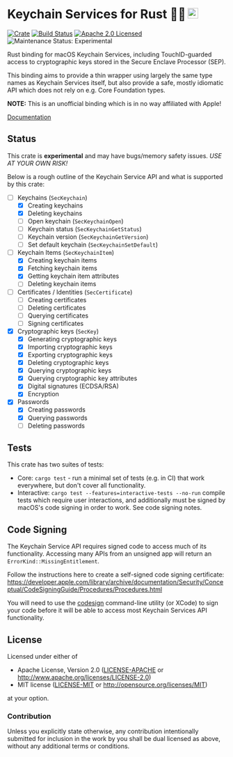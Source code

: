 # Keychain Services for Rust 🔐 <a href="https://www.iqlusion.io"><img src="https://storage.googleapis.com/iqlusion-production-web/img/logo/iqlusion-rings-tiny.png" alt="iqlusion" width="24" height="24"></a>

[![Crate][crate-image]][crate-link]
[![Build Status][build-image]][build-link]
[![Apache 2.0 Licensed][license-image]][license-link]
![Maintenance Status: Experimental][maintenance-image]

Rust binding for macOS Keychain Services, including TouchID-guarded access to
cryptographic keys stored in the Secure Enclave Processor (SEP).

This binding aims to provide a thin wrapper using largely the same type names
as Keychain Services itself, but also provide a safe, mostly idiomatic API
which does not rely on e.g. Core Foundation types.

**NOTE:** This is an unofficial binding which is in no way affiliated with Apple!

[Documentation]

## Status

This crate is **experimental** and may have bugs/memory safety issues.
*USE AT YOUR OWN RISK!*

Below is a rough outline of the Keychain Service API and what is supported
by this crate:

- [ ] Keychains (`SecKeychain`)
  - [x] Creating keychains
  - [x] Deleting keychains
  - [ ] Open keychain (`SecKeychainOpen`)
  - [ ] Keychain status (`SecKeychainGetStatus`)
  - [ ] Keychain version (`SecKeychainGetVersion`)
  - [ ] Set default keychain (`SecKeychainSetDefault`)
- [ ] Keychain Items (`SecKeychainItem`)
  - [x] Creating keychain items
  - [x] Fetching keychain items
  - [x] Getting keychain item attributes
  - [ ] Deleting keychain items
- [ ] Certificates / Identities (`SecCertificate`)
  - [ ] Creating certificates
  - [ ] Deleting certificates
  - [ ] Querying certificates
  - [ ] Signing certificates
- [x] Cryptographic keys (`SecKey`)
  - [x] Generating cryptographic keys
  - [x] Importing cryptographic keys
  - [x] Exporting cryptographic keys
  - [x] Deleting cryptographic keys
  - [x] Querying cryptographic keys
  - [x] Querying cryptographic key attributes
  - [x] Digital signatures (ECDSA/RSA)
  - [x] Encryption
- [x] Passwords
  - [x] Creating passwords
  - [x] Querying passwords
  - [ ] Deleting passwords

## Tests

This crate has two suites of tests:

- Core: `cargo test` - run a minimal set of tests (e.g. in CI) that work
  everywhere, but don't cover all functionality.
- Interactive: `cargo test --features=interactive-tests --no-run`
  compile tests which require user interactions, and additionally must be
  signed by macOS's code signing in order to work. See code signing notes.

## Code Signing

The Keychain Service API requires signed code to access much of its
functionality. Accessing many APIs from an unsigned app will return
an `ErrorKind::MissingEntitlement`.

Follow the instructions here to create a self-signed code signing certificate:
<https://developer.apple.com/library/archive/documentation/Security/Conceptual/CodeSigningGuide/Procedures/Procedures.html>

You will need to use the [codesign] command-line utility (or XCode) to sign
your code before it will be able to access most Keychain Services API
functionality.

## License

Licensed under either of
 * Apache License, Version 2.0 ([LICENSE-APACHE](LICENSE-APACHE) or http://www.apache.org/licenses/LICENSE-2.0)
 * MIT license ([LICENSE-MIT](LICENSE-MIT) or http://opensource.org/licenses/MIT)

at your option.

### Contribution

Unless you explicitly state otherwise, any contribution intentionally submitted
for inclusion in the work by you shall be dual licensed as above, without any
additional terms or conditions.

[crate-image]: https://img.shields.io/crates/v/keychain-services.svg
[crate-link]: https://crates.io/crates/keychain-services
[build-image]: https://travis-ci.org/iqlusioninc/keychain-services.rs.svg?branch=master
[build-link]: https://travis-ci.org/iqlusioninc/keychain-services.rs
[license-image]: https://img.shields.io/badge/license-Apache2.0/MIT-blue.svg
[license-link]: https://github.com/iqlusioninc/keychain-services.rs/blob/master/LICENSE-APACHE
[maintenance-image]: https://img.shields.io/badge/maintenance-experimental-blue.svg
[Documentation]: https://keychain-services.rs/docs/
[codesign]: https://developer.apple.com/library/archive/documentation/Security/Conceptual/CodeSigningGuide/Procedures/Procedures.html#//apple_ref/doc/uid/TP40005929-CH4-SW4
